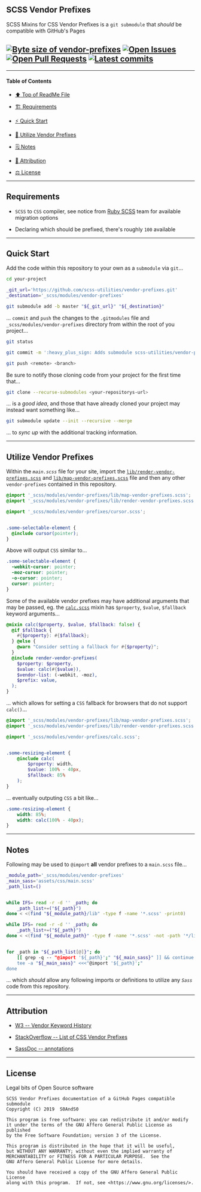 ## SCSS Vendor Prefixes
[heading__title]:
  #scss-vendor-prefixes
  "&#x2B06; Top of ReadMe File"

SCSS Mixins for CSS Vendor Prefixes is a `git submodule` that _should_ be compatible with GitHub's Pages


## [![Byte size of vendor-prefixes][badge__master__vendor_prefixes__source_code]][vendor_prefixes__master__source_code] [![Open Issues][badge__issues__vendor_prefixes]][issues__vendor_prefixes] [![Open Pull Requests][badge__pull_requests__vendor_prefixes]][pull_requests__vendor_prefixes] [![Latest commits][badge__commits__vendor_prefixes__master]][commits__vendor_prefixes__master]


------


#### Table of Contents


- [:arrow_up: Top of ReadMe File][heading__title]

- [:building_construction: Requirements][heading__requirements]

- [:zap: Quick Start][heading__quick_start]

- [:shell: Utilize Vendor Prefixes][heading__utilize]

- [&#x1F5D2; Notes][notes]

- [:card_index: Attribution][heading__attribution]

- [:balance_scale: License][heading__license]


------



## Requirements
[heading__requirements]:
  #requirements
  "&#x1F3D7; "


- `SCSS` to `CSS` compiler, see notice from [Ruby SCSS](https://sass-lang.com/ruby-sass) team for available migration options

- Declaring which should be prefixed, there's roughly `100` available


___


## Quick Start
[heading__quick_start]:
  #quick-start
  "&#9889; Perhaps as easy as one, 2.0,..."


Add the code within this repository to your own as a `submodule` via `git`...


```bash
cd your-project

_git_url='https://github.com/scss-utilities/vendor-prefixes.git'
_destination='_scss/modules/vendor-prefixes'

git submodule add -b master "${_git_url}" "${_destination}"
```


... `commit` and `push` the changes to the `.gitmodules` file and `_scss/modules/vendor-prefixes` directory from within the root of you project...


```bash
git status

git commit -m ':heavy_plus_sign: Adds submodule scss-utilities/vendor-prefixes#1'

git push <remote> <branch>
```


Be sure to notify those cloning code from your project for the first time that...


```bash
git clone --recurse-submodules <your-repositorys-url>
```


... is a _good idea_, and those that have already cloned your project may instead want something like...


```bash
git submodule update --init --recursive --merge
```


... to _sync up_ with the additional tracking information.


___


## Utilize Vendor Prefixes
[heading__utilize]:
  #utilize-vendor-prefixes
  "&#x1F41A; How to make use of this project within other repositories"


Within the _`main.scss`_ file for your site, import the [`lib/render-vendor-prefixes.scss`][source_link__render-vendor-prefixes] and [`lib/map-vendor-prefixes.scss`][source_link__map-vendor-prefixes] file and then any other `vendor-prefixes` contained in this repository.


```scss
@import '_scss/modules/vendor-prefixes/lib/map-vendor-prefixes.scss';
@import '_scss/modules/vendor-prefixes/lib/render-vendor-prefixes.scss';

@import '_scss/modules/vendor-prefixes/cursor.scss';


.some-selectable-element {
  @include cursor(pointer);
}
```


Above will output `CSS` similar to...


```css
.some-selectable-element {
  -webkit-cursor: pointer;
  -moz-cursor: pointer;
  -o-cursor: pointer;
  cursor: pointer;
}
```


Some of the available vendor prefixes may have additional arguments that may be passed, eg. the [`calc.scss`](../calc.scss) mixin has `$property`, `$value`, `$fallback` keyword arguments...


```scss
@mixin calc($property, $value, $fallback: false) {
  @if $fallback {
    #{$property}: #{$fallback};
  } @else {
    @warn "Consider setting a fallback for #{$property}";
  }
  @include render-vendor-prefixes(
    $property: $property,
    $value: calc(#{$value}),
    $vendor-list: (-webkit, -moz),
    $prefix: value,
  );
}
```


... which allows for setting a `CSS` fallback for browsers that do not support `calc()`...


```scss
@import '_scss/modules/vendor-prefixes/lib/map-vendor-prefixes.scss';
@import '_scss/modules/vendor-prefixes/lib/render-vendor-prefixes.scss';

@import '_scss/modules/vendor-prefixes/calc.scss';


.some-resizing-element {
    @include calc(
        $property: width,
        $value: 100% - 40px,
        $fallback: 85%
    );
}
```


... eventually outputing `CSS` a bit like...


```css
.some-resizing-element {
    width: 85%;
    width: calc(100% - 40px);
}
```


___


## Notes
[notes]:
  #notes
  "&#x1F5D2; Additional notes and links that may be worth clicking in the future"


Following may be used to `@import` **all** vendor prefixes to a `main.scss` file...


```Bash
_module_path='_scss/modules/vendor-prefixes'
_main_sass='assets/css/main.scss'
_path_list=()


while IFS= read -r -d '' _path; do
    _path_list+=("${_path}")
done < <(find "${_module_path}/lib" -type f -name '*.scss' -print0)

while IFS= read -r -d '' _path; do
    _path_list+=("${_path}")
done < <(find "${_module_path}" -type f -name '*.scss' -not -path '*/lib/*' -print0)


for _path in "${_path_list[@]}"; do
    [[ grep -q -- "@import '${_path}';" "${_main_sass}" ]] && continue
    tee -a "${_main_sass}" <<<"@import '${_path}';"
done
```


... which _should_ allow any following imports or definitions to utilize any _`Sass`_ code from this repository.


___


## Attribution
[heading__attribution]:
  #attribution
  "&#x1F4C7; Resources that where helpful in building this project so far."


- [W3 -- Vendor Keyword History](https://www.w3.org/TR/CSS21/syndata.html#vendor-keyword-history)

- [StackOverflow -- List of CSS Vendor Prefixes](https://stackoverflow.com/questions/5411026/list-of-css-vendor-prefixes)

- [SassDoc -- annotations](http://sassdoc.com/annotations/)

___


## License
[heading__license]:
  #license
  "&#x2696; Legal bits of Open Source software"


Legal bits of Open Source software


```
SCSS Vendor Prefixes documentation of a GitHub Pages compatible submodule
Copyright (C) 2019  S0AndS0

This program is free software: you can redistribute it and/or modify
it under the terms of the GNU Affero General Public License as published
by the Free Software Foundation; version 3 of the License.

This program is distributed in the hope that it will be useful,
but WITHOUT ANY WARRANTY; without even the implied warranty of
MERCHANTABILITY or FITNESS FOR A PARTICULAR PURPOSE.  See the
GNU Affero General Public License for more details.

You should have received a copy of the GNU Affero General Public License
along with this program.  If not, see <https://www.gnu.org/licenses/>.
```



[source_link__render-vendor-prefixes]: https://github.com/scss-utilities/vendor-prefixes/blob/master/lib/render-vendor-prefixes.scss

[source_link__map-vendor-prefixes]: https://github.com/scss-utilities/vendor-prefixes/blob/master/lib/map-vendor-prefixes.scss

[source_link__calc]: https://github.com/scss-utilities/vendor-prefixes/blob/master/calc.scss


[w3__css_ui_3]: https://www.w3.org/TR/css-ui-3/

[w3schools__cssref]: https://www.w3schools.com/cssref/default.asp

[mozilla__css]: https://developer.mozilla.org/en-US/docs/Web/CSS

[csslint__require_compatible_vendor_prefixes]: https://github.com/csslint/csslint/wiki/require-compatible-vendor-prefixes

[w3schools__css3_browsersupport]: https://www.w3schools.com/cssref/css3_browsersupport.asp


[badge__commits__vendor_prefixes__master]:
  https://img.shields.io/github/last-commit/scss-utilities/vendor-prefixes/master.svg

[commits__vendor_prefixes__master]:
  https://github.com/scss-utilities/vendor-prefixes/commits/master
  "&#x1F4DD; History of changes on this branch"


[vendor_prefixes__community]:
  https://github.com/scss-utilities/vendor-prefixes/community
  "&#x1F331; Dedicated to functioning code"


[badge__issues__vendor_prefixes]:
  https://img.shields.io/github/issues/scss-utilities/vendor-prefixes.svg

[issues__vendor_prefixes]:
  https://github.com/scss-utilities/vendor-prefixes/issues
  "&#x2622; Search for and _bump_ existing issues or open new issues for project maintainer to address."


[badge__pull_requests__vendor_prefixes]:
  https://img.shields.io/github/issues-pr/scss-utilities/vendor-prefixes.svg

[pull_requests__vendor_prefixes]:
  https://github.com/scss-utilities/vendor-prefixes/pulls
  "&#x1F3D7; Pull Request friendly, though please check the Community guidelines"


[badge__master__vendor_prefixes__source_code]:
  https://img.shields.io/github/repo-size/scss-utilities/vendor-prefixes

[vendor_prefixes__master__source_code]:
  https://github.com/scss-utilities/vendor-prefixes
  "&#x2328; Project source code!"
